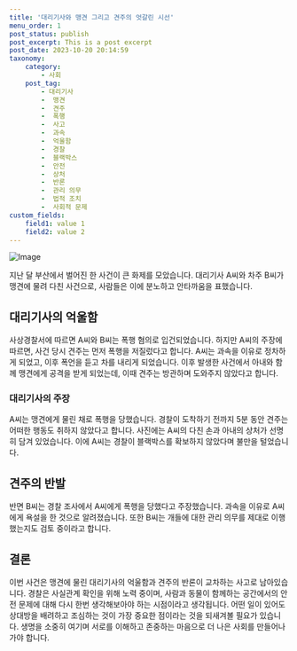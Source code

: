 ```yaml
---
title: '대리기사와 맹견 그리고 견주의 엇갈린 시선'
menu_order: 1
post_status: publish
post_excerpt: This is a post excerpt
post_date: 2023-10-20 20:14:59
taxonomy:
    category:
        - 사회
    post_tag:
        - 대리기사
        -  맹견
        -  견주
        -  폭행
        -  사고
        -  과속
        -  억울함
        -  경찰
        -  블랙박스
        -  안전
        -  상처
        -  반론
        -  관리 의무
        -  법적 조치
        -  사회적 문제
custom_fields:
    field1: value 1
    field2: value 2
---
```


![Image](https://imgnews.pstatic.net/image/018/2024/02/07/0005669453_001_20240207094802695.jpg?type=w647)


지난 달 부산에서 벌어진 한 사건이 큰 화제를 모았습니다. 대리기사 A씨와 차주 B씨가 맹견에 물려 다친 사건으로, 사람들은 이에 분노하고 안타까움을 표했습니다.

## 대리기사의 억울함
사상경찰서에 따르면 A씨와 B씨는 폭행 혐의로 입건되었습니다. 하지만 A씨의 주장에 따르면, 사건 당시 견주는 먼저 폭행을 저질렀다고 합니다. A씨는 과속을 이유로 정차하게 되었고, 이후 폭언을 듣고 차를 내리게 되었습니다. 이후 발생한 사건에서 아내와 함께 맹견에게 공격을 받게 되었는데, 이때 견주는 방관하며 도와주지 않았다고 합니다.

### 대리기사의 주장
A씨는 맹견에게 물린 채로 폭행을 당했습니다. 경찰이 도착하기 전까지 5분 동안 견주는 어떠한 행동도 취하지 않았다고 합니다. 사진에는 A씨의 다친 손과 아내의 상처가 선명히 담겨 있었습니다. 이에 A씨는 경찰이 블랙박스를 확보하지 않았다며 불만을 털었습니다.

## 견주의 반발
반면 B씨는 경찰 조사에서 A씨에게 폭행을 당했다고 주장했습니다. 과속을 이유로 A씨에게 욕설을 한 것으로 알려졌습니다. 또한 B씨는 개들에 대한 관리 의무를 제대로 이행했는지도 검토 중이라고 합니다.

## 결론
이번 사건은 맹견에 물린 대리기사의 억울함과 견주의 반론이 교차하는 사고로 남아있습니다. 경찰은 사실관계 확인을 위해 노력 중이며, 사람과 동물이 함께하는 공간에서의 안전 문제에 대해 다시 한번 생각해보아야 하는 시점이라고 생각됩니다. 어떤 일이 있어도 상대방을 배려하고 조심하는 것이 가장 중요한 점이라는 것을 되새겨볼 필요가 있습니다. 생명을 소중히 여기며 서로를 이해하고 존중하는 마음으로 더 나은 사회를 만들어나가야 합니다.
